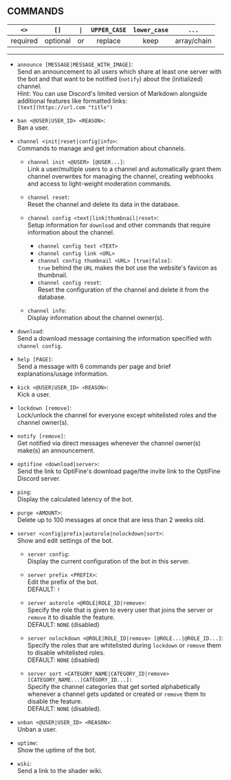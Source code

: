 ## COMMANDS

|   `<>`   |   `[]`   |  `\|`  | `UPPER_CASE` | `lower_case` |    `...`    |
| :------: | :------: | :---: | :----------: | :----------: | :---------: |
| required | optional |  or   |   replace    |     keep     | array/chain |

---

- `announce [MESSAGE|MESSAGE_WITH_IMAGE]`:  
  Send an announcement to all users which share at least one server with the bot and that want to be notified (`notify`) about the (initialized) channel.  
  Hint: You can use Discord's limited version of Markdown alongside additional features like formatted links:  
  `[text](https://url.com "title")`

- `ban <@USER|USER_ID> <REASON>`:  
  Ban a user.

- `channel <init|reset|config|info>`:  
  Commands to manage and get information about channels.

    - `channel init <@USER> [@USER...]`:  
      Link a user/multiple users to a channel and automatically grant them channel overwrites for managing the channel, creating webhooks and access to light-weight moderation commands.

    - `channel reset`:  
      Reset the channel and delete its data in the database.

    - `channel config <text|link|thumbnail|reset>`:  
      Setup information for `download` and other commands that require information about the channel.

        - `channel config text <TEXT>`
        - `channel config link <URL>`
        - `channel config thumbnail <URL> [true|false]`:  
          `true` behind the `URL` makes the bot use the website's favicon as thumbnail.
        - `channel config reset`:  
          Reset the configuration of the channel and delete it from the database.

    - `channel info`:  
      Display information about the channel owner(s).

- `download`:  
  Send a download message containing the information specified with `channel config`.

- `help [PAGE]`:  
  Send a message with 6 commands per page and brief explanations/usage information.

- `kick <@USER|USER_ID> <REASON>`:  
  Kick a user.

- `lockdown [remove]`:  
  Lock/unlock the channel for everyone except whitelisted roles and the channel owner(s).

- `notify [remove]`:  
  Get notified via direct messages whenever the channel owner(s) make(s) an announcement.

- `optifine <download|server>`:  
  Send the link to OptiFine's download page/the invite link to the OptiFine Discord server. 

- `ping`:  
  Display the calculated latency of the bot.

- `purge <AMOUNT>`:  
  Delete up to 100 messages at once that are less than 2 weeks old.

- `server <config|prefix|autorole|nolockdown|sort>`:  
  Show and edit settings of the bot.

    - `server config`:  
      Display the current configuration of the bot in this server.

    - `server prefix <PREFIX>`:  
      Edit the prefix of the bot.  
      DEFAULT: `!`

    - `server autorole <@ROLE|ROLE_ID|remove>`:  
      Specify the role that is given to every user that joins the server or `remove` it to disable the feature.  
      DEFAULT: `NONE` (disabled)

    - `server nolockdown <@ROLE|ROLE_ID|remove> [@ROLE...|@ROLE_ID...]`:  
      Specify the roles that are whitelisted during `lockdown` or `remove` them to disable whitelisted roles.  
      DEFAULT: `NONE` (disabled)

    - `server sort <CATEGORY_NAME|CATEGORY_ID|remove> [CATEGORY_NAME...|CATEGORY_ID...]:`  
      Specify the channel categories that get sorted alphabetically whenever a channel gets updated or created or `remove` them to disable the feature.  
      DEFAULT: `NONE` (disabled).

- `unban <@USER|USER_ID> <REASON>`:  
  Unban a user.

- `uptime`:  
  Show the uptime of the bot.

- `wiki`:  
  Send a link to the shader wiki.

